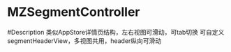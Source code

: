 # MZSegmentController

#Description
  类似AppStore详情页结构，左右视图可滑动，可tab切换
  可自定义segmentHeaderView，多视图共用，header纵向可滑动
  

